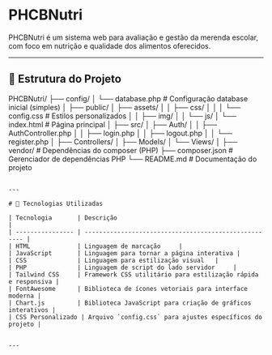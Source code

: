 # PHCBNutri

PHCBNutri é um sistema web para avaliação e gestão da merenda escolar, com foco em nutrição e qualidade dos alimentos oferecidos.

---

## 📁 Estrutura do Projeto


PHCBNutri/
├── config/
│   └── database.php          # Configuração database inicial (simples)
│
├── public/
│   ├── assets/
│   │   ├── css/
│   │   │   └── config.css    # Estilos personalizados
│   │   ├── img/
│   │   └── js/
│   └── index.html            # Página principal
│
├── src/
│   ├── Auth/
│   │   ├── AuthController.php
│   │   ├── login.php
│   │   ├── logout.php
│   │   └── register.php
│   ├── Controllers/
│   ├── Models/
│   └── Views/
│
├── vendor/                   # Dependências do composer (PHP)
├── composer.json             # Gerenciador de dependências PHP
└── README.md                 # Documentação do projeto
````

---

# 🚀 Tecnologias Utilizadas

| Tecnologia       | Descrição                                              |
| ---------------- | ----------------------------------------------------- |
| HTML             | Linguagem de marcação     |
| JavaScript       | Linguagem para tornar a página interativa |
| CSS              | Linguagem para estilização visual   |
| PHP              | Linguagem de script do lado servidor     |
| Tailwind CSS     | Framework CSS utilitário para estilização rápida e responsiva |
| FontAwesome      | Biblioteca de ícones vetoriais para interface moderna |
| Chart.js         | Biblioteca JavaScript para criação de gráficos interativos |
| CSS Personalizado | Arquivo `config.css` para ajustes específicos do projeto |


---
